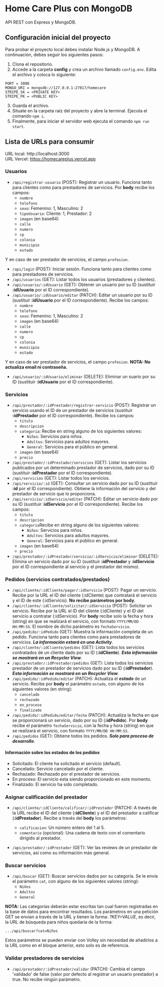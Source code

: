 # Home Care Plus con MongoDB
API REST con Express y MongoDB.

## Configuración inicial del proyecto

Para probar el proyecto local debes instalar Node.js y MongoDB. A continuación, debes seguir los siguientes pasos:

1. Clona el repositorio.
2. Accede a la carpeta **config** y crea un archivo llamado `config.env`. Edita el archivo y coloca lo siguiente:
```
PORT = 3000
MONGO_URI = mongodb://127.0.0.1:27017/homecare
STRIPE_SK = <PRIVATE KEY>
STRIPE_PK = <PUBLIC KEY>
```
3. Guarda el archivo.
4. Situate en la carpeta raíz del proyecto y abre la terminal. Ejecuta el comando `npm i`.
5. Finalmente, para iniciar el servidor web ejecuta el comando `npm run start`.

## Lista de URLs para consumir

URL local: http://localhost:3000</br>
URL Vercel: https://homecareplus.vercel.app

### Usuarios

- `/api/registrar-usuario` (POST): Registrar un usuario. Funciona tanto para clientes como para prestadores de servicios. Por **body** recibe los campos:
    - `nombre`
    - `telefono`
    - `sexo`: Femenino: 1, Masculino: 2
    - `tipoUsuario`: Cliente: 1, Prestador: 2
    - `imagen` (en base64)
    - `calle`
    - `numero`
    - `cp`
    - `colonia`
    - `municipio`
    - `estado`

Y en caso de ser prestador de servicios, el campo `profesion`.
- `/api/login` (POST): Iniciar sesión. Funciona tanto para clientes como para prestadores de servicios.
- `/api/usuarios` (GET): Listar todos los usuarios (prestadores y clientes).
- `/api/usuario/:idUsuario` (GET): Obtener un usuario por su ID (sustituir **:idUsuario** por el ID correspondiente).
- `/api/usuario/:idUsuario/editar` (PATCH): Editar un usuario por su ID (sustituir **:idUsuario** por el ID correspondiente). Recibe los campos:
    - `nombre`
    - `telefono`
    - `sexo`: Femenino: 1, Masculino: 2
    - `imagen` (en base64)
    - `calle`
    - `numero`
    - `cp`
    - `colonia`
    - `municipio`
    - `estado`

Y en caso de ser prestador de servicios, el campo `profesion`. **NOTA: No actualiza email ni contraseña.**
- `/api/usuario/:idUsuario/eliminar` (DELETE): Eliminar un suario por su ID (sustituir **:idUsuario** por el ID correspondiente).

### Servicios

- `/api/prestador/:idPrestador/registrar-servicio` (POST): Registrar un servicio usando el ID de un prestador de servicios (sustituir **:idPrestador** por el ID correspondiente). Recibe los campos:
    - `titulo`
    - `descripcion`
    - `categoria`: Recibe en string alguno de los siguientes valores:
        - `Niños`: Servicios para niños.
        - `Adultos`: Servicios para adultos mayores.
        - `General`: Servicios para el público en general.
    - `imagen` (en base64)
    - `precio`
- `/api/prestador/:idPrestador/servicios` (GET): Listar los servicios publicados por un determinado prestador de servicios, dado por su ID (sustituir **:idPrestador** por el ID correspondiente).
- `/api/servicios` (GET): Listar todos los servicios.
- `/api/servicio/:id` (GET): Consultar un servicio dado por su ID (sustituir **:id** por el ID correspondiente). Obtiene la información del servicio y del prestador de servicio que lo proporciona.
- `/api/servicio/:idServicio/editar` (PATCH): Editar un servicio dado por su ID (sustituir **:idServicio** por el ID correspondiente). Recibe los campos: 
    - `titulo`
    - `descripcion`
    - `categoria`Recibe en string alguno de los siguientes valores:
        - `Niños`: Servicios para niños.
        - `Adultos`: Servicios para adultos mayores.
        - `General`: Servicios para el público en general.
    - `imagen` (en base64)
    - `precio`
- `/api/prestador/:idPrestador/servicio/:idServicio/eliminar` (DELETE): Elimina un servicio dado por su ID (sustituir **:idPrestador** y **:idServicio** por el ID correspondiente al servicio y el prestador del mismo).

### Pedidos (servicios contratados/prestados)

- `/api/cliente/:idCliente/pagar/:idServicio` (POST): Pagar un servicio. Recibe por la URL el ID del cliente (:idCliente) que contratará el servicio y el ID de este (:idServicio). **No recibe parámetros por body**.
- `/api/cliente/:idCliente/solicitar/:idServicio` (POST): Solicitar un servicio. Recibe por la URL el ID del cliente (:idCliente) y el ID del servicio a contratar (:idServicio). Por **body** recibe solo la fecha y hora (string) en que se realizará el servicio, con formato `YYYY/MM/DD HH:MM:SS`. El nombre de dicho parámetro es `fechaServicio`.
- `/api/pedido/:idPedido` (GET): Muestra la información completa de un pedido. Funciona tanto para clientes como para prestadores de servicios. **_La información estará en una Activity_**.
- `/api/cliente/:idCliente/pedidos` (GET): Lista todos los servicios contratados de un cliente dado por su ID (**:idCliente**). **_Esta información se mostrará en un Recycler View_**.
- `/api/prestador/:idPrestador/pedidos` (GET): Lista todos los servicios prestador de un prestador de servicios dado por su ID (**:idPrestador**). **_Esta información se mostrará en un Recycler View_**.
- `/api/pedido/:idPedido/editar` (PATCH): Actualiza el ****_estado_**** de un servicio. Recibe por **body** el parámetro `estado`, con alguno de los siguientes valores (en string):
    - `cancelado`
    - `rechazado`
    - `en_proceso`
    - `finalizado`
- `/api/pedido/:idPedido/editar/fecha` (PATCH): Actualiza la fecha en que se proporcionará un servicio, dado por su ID (**:idPedido**). Por **body** recibe el parámetro `fechaServicio`, con la fecha y hora (string) en que se realizará el servicio, con formato `YYYY/MM/DD HH:MM:SS`.
- `/api/pedidos` (GET): Obtiene todos los pedidos. **_Solo para proceso de desarrollo_**.

#### Información sobre los estados de los pedidos
- Solicitado: El cliente ha solicitado el servicio (default).
- Cancelado: Servicio cancelado por el cliente.
- Rechazado: Rechazado por el prestador de servicios.
- En proceso: El servicio esta siendo proporcionado en este momento.
- Finalizado: El servicio ha sido completado.

### Asignar calificación del prestador

- `/api/cliente/:idCliente/calificar/:idPrestador` (PATCH): A través de la URL recibe el ID del cliente (**:idCliente**) y el ID del prestador a calificar (**:idPrestador**). Recibe a través del **body** los parámetros:
    - `calificacion`: Un número entero del 1 al 5.
    - `comentario` (opcional): Una cadena de texto con el comentario dirigido al prestador.

- `/api/prestador/:idPrestador` (GET): Ver las reviews de un prestador de servicios, así como su información más general.

### Buscar servicios
- `/api/buscar` (GET): Buscar servicios dados por su categoría. Se le envía el parámetro `cat`, con alguno de los siguientes valores (string):
    - `Niños`
    - `Adultos`
    - `General`

**NOTA:** Las categorías deberán estar escritas tan cual fueron registradas en la base de datos para encontrar resultados. Los parámetros en una petición GET se envían a través de la URL y tienen la forma: _?KEY=VALUE_, es decir, la URL de búsqueda para niños quedaría de la forma:
```
.../api/buscar?cat=Niños
```
Estos parámetros se pueden enviar con Volley sin necesidad de añadirlos a la URL como en el bloque anterior, esto solo es de referencia.

### Validar prestadores de servicios

- `/api/prestador/:idPrestador/validar` (PATCH): Cambia el campo 'validado' de false (valor por defecto al registrar un usuario prestador) a true. No recibe ningún parámetro.